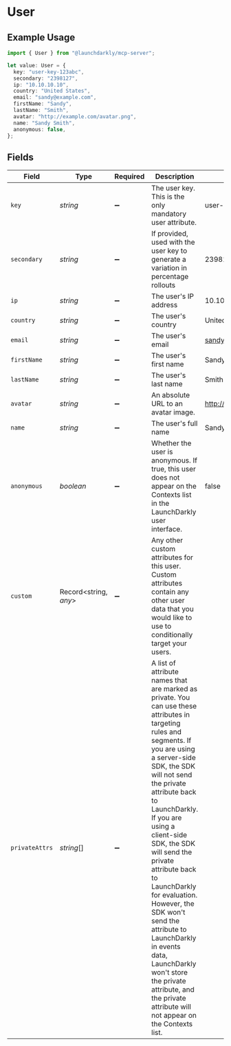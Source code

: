 # User

## Example Usage

```typescript
import { User } from "@launchdarkly/mcp-server";

let value: User = {
  key: "user-key-123abc",
  secondary: "2398127",
  ip: "10.10.10.10",
  country: "United States",
  email: "sandy@example.com",
  firstName: "Sandy",
  lastName: "Smith",
  avatar: "http://example.com/avatar.png",
  name: "Sandy Smith",
  anonymous: false,
};
```

## Fields

| Field                                                                                                                                                                                                                                                                                                                                                                                                                                                                                                                                | Type                                                                                                                                                                                                                                                                                                                                                                                                                                                                                                                                 | Required                                                                                                                                                                                                                                                                                                                                                                                                                                                                                                                             | Description                                                                                                                                                                                                                                                                                                                                                                                                                                                                                                                          | Example                                                                                                                                                                                                                                                                                                                                                                                                                                                                                                                              |
| ------------------------------------------------------------------------------------------------------------------------------------------------------------------------------------------------------------------------------------------------------------------------------------------------------------------------------------------------------------------------------------------------------------------------------------------------------------------------------------------------------------------------------------ | ------------------------------------------------------------------------------------------------------------------------------------------------------------------------------------------------------------------------------------------------------------------------------------------------------------------------------------------------------------------------------------------------------------------------------------------------------------------------------------------------------------------------------------ | ------------------------------------------------------------------------------------------------------------------------------------------------------------------------------------------------------------------------------------------------------------------------------------------------------------------------------------------------------------------------------------------------------------------------------------------------------------------------------------------------------------------------------------ | ------------------------------------------------------------------------------------------------------------------------------------------------------------------------------------------------------------------------------------------------------------------------------------------------------------------------------------------------------------------------------------------------------------------------------------------------------------------------------------------------------------------------------------ | ------------------------------------------------------------------------------------------------------------------------------------------------------------------------------------------------------------------------------------------------------------------------------------------------------------------------------------------------------------------------------------------------------------------------------------------------------------------------------------------------------------------------------------ |
| `key`                                                                                                                                                                                                                                                                                                                                                                                                                                                                                                                                | *string*                                                                                                                                                                                                                                                                                                                                                                                                                                                                                                                             | :heavy_minus_sign:                                                                                                                                                                                                                                                                                                                                                                                                                                                                                                                   | The user key. This is the only mandatory user attribute.                                                                                                                                                                                                                                                                                                                                                                                                                                                                             | user-key-123abc                                                                                                                                                                                                                                                                                                                                                                                                                                                                                                                      |
| `secondary`                                                                                                                                                                                                                                                                                                                                                                                                                                                                                                                          | *string*                                                                                                                                                                                                                                                                                                                                                                                                                                                                                                                             | :heavy_minus_sign:                                                                                                                                                                                                                                                                                                                                                                                                                                                                                                                   | If provided, used with the user key to generate a variation in percentage rollouts                                                                                                                                                                                                                                                                                                                                                                                                                                                   | 2398127                                                                                                                                                                                                                                                                                                                                                                                                                                                                                                                              |
| `ip`                                                                                                                                                                                                                                                                                                                                                                                                                                                                                                                                 | *string*                                                                                                                                                                                                                                                                                                                                                                                                                                                                                                                             | :heavy_minus_sign:                                                                                                                                                                                                                                                                                                                                                                                                                                                                                                                   | The user's IP address                                                                                                                                                                                                                                                                                                                                                                                                                                                                                                                | 10.10.10.10                                                                                                                                                                                                                                                                                                                                                                                                                                                                                                                          |
| `country`                                                                                                                                                                                                                                                                                                                                                                                                                                                                                                                            | *string*                                                                                                                                                                                                                                                                                                                                                                                                                                                                                                                             | :heavy_minus_sign:                                                                                                                                                                                                                                                                                                                                                                                                                                                                                                                   | The user's country                                                                                                                                                                                                                                                                                                                                                                                                                                                                                                                   | United States                                                                                                                                                                                                                                                                                                                                                                                                                                                                                                                        |
| `email`                                                                                                                                                                                                                                                                                                                                                                                                                                                                                                                              | *string*                                                                                                                                                                                                                                                                                                                                                                                                                                                                                                                             | :heavy_minus_sign:                                                                                                                                                                                                                                                                                                                                                                                                                                                                                                                   | The user's email                                                                                                                                                                                                                                                                                                                                                                                                                                                                                                                     | sandy@example.com                                                                                                                                                                                                                                                                                                                                                                                                                                                                                                                    |
| `firstName`                                                                                                                                                                                                                                                                                                                                                                                                                                                                                                                          | *string*                                                                                                                                                                                                                                                                                                                                                                                                                                                                                                                             | :heavy_minus_sign:                                                                                                                                                                                                                                                                                                                                                                                                                                                                                                                   | The user's first name                                                                                                                                                                                                                                                                                                                                                                                                                                                                                                                | Sandy                                                                                                                                                                                                                                                                                                                                                                                                                                                                                                                                |
| `lastName`                                                                                                                                                                                                                                                                                                                                                                                                                                                                                                                           | *string*                                                                                                                                                                                                                                                                                                                                                                                                                                                                                                                             | :heavy_minus_sign:                                                                                                                                                                                                                                                                                                                                                                                                                                                                                                                   | The user's last name                                                                                                                                                                                                                                                                                                                                                                                                                                                                                                                 | Smith                                                                                                                                                                                                                                                                                                                                                                                                                                                                                                                                |
| `avatar`                                                                                                                                                                                                                                                                                                                                                                                                                                                                                                                             | *string*                                                                                                                                                                                                                                                                                                                                                                                                                                                                                                                             | :heavy_minus_sign:                                                                                                                                                                                                                                                                                                                                                                                                                                                                                                                   | An absolute URL to an avatar image.                                                                                                                                                                                                                                                                                                                                                                                                                                                                                                  | http://example.com/avatar.png                                                                                                                                                                                                                                                                                                                                                                                                                                                                                                        |
| `name`                                                                                                                                                                                                                                                                                                                                                                                                                                                                                                                               | *string*                                                                                                                                                                                                                                                                                                                                                                                                                                                                                                                             | :heavy_minus_sign:                                                                                                                                                                                                                                                                                                                                                                                                                                                                                                                   | The user's full name                                                                                                                                                                                                                                                                                                                                                                                                                                                                                                                 | Sandy Smith                                                                                                                                                                                                                                                                                                                                                                                                                                                                                                                          |
| `anonymous`                                                                                                                                                                                                                                                                                                                                                                                                                                                                                                                          | *boolean*                                                                                                                                                                                                                                                                                                                                                                                                                                                                                                                            | :heavy_minus_sign:                                                                                                                                                                                                                                                                                                                                                                                                                                                                                                                   | Whether the user is anonymous. If true, this user does not appear on the Contexts list in the LaunchDarkly user interface.                                                                                                                                                                                                                                                                                                                                                                                                           | false                                                                                                                                                                                                                                                                                                                                                                                                                                                                                                                                |
| `custom`                                                                                                                                                                                                                                                                                                                                                                                                                                                                                                                             | Record<string, *any*>                                                                                                                                                                                                                                                                                                                                                                                                                                                                                                                | :heavy_minus_sign:                                                                                                                                                                                                                                                                                                                                                                                                                                                                                                                   | Any other custom attributes for this user. Custom attributes contain any other user data that you would like to use to conditionally target your users.                                                                                                                                                                                                                                                                                                                                                                              |                                                                                                                                                                                                                                                                                                                                                                                                                                                                                                                                      |
| `privateAttrs`                                                                                                                                                                                                                                                                                                                                                                                                                                                                                                                       | *string*[]                                                                                                                                                                                                                                                                                                                                                                                                                                                                                                                           | :heavy_minus_sign:                                                                                                                                                                                                                                                                                                                                                                                                                                                                                                                   | A list of attribute names that are marked as private. You can use these attributes in targeting rules and segments. If you are using a server-side SDK, the SDK will not send the private attribute back to LaunchDarkly. If you are using a client-side SDK, the SDK will send the private attribute back to LaunchDarkly for evaluation. However, the SDK won't send the attribute to LaunchDarkly in events data, LaunchDarkly won't store the private attribute, and the private attribute will not appear on the Contexts list. |                                                                                                                                                                                                                                                                                                                                                                                                                                                                                                                                      |